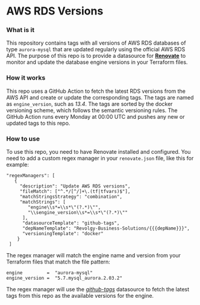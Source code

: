 # AWS RDS Versions

### What is it
This repository contains tags with all versions of AWS RDS databases of type `aurora-mysql` that are updated regularly using the official AWS RDS API. The purpose of this repo is to provide a datasource for **[Renovate](https://docs.renovatebot.com/)** to monitor and update the database engine versions in your Terraform files. 

### How it works 
This repo uses a GitHub Action to fetch the latest RDS versions from the AWS API and create or update the corresponding tags. The tags are named as `engine_version`, such as *13.4*. The tags are sorted by the docker versioning scheme, which follows the semantic versioning rules. 
The GitHub Action runs every Monday at 00:00 UTC and pushes any new or updated tags to this repo. 

### How to use
To use this repo, you need to have Renovate installed and configured. You need to add a custom regex manager in your `renovate.json` file, like this for example: 
```
"regexManagers": [ 
   { 
     "description": "Update AWS RDS versions", 
     "fileMatch": ["^.*/[^/]+\.(tf|tfvars)$"], 
     "matchStringsStrategy": "combination", 
     "matchStrings": [
        "engine\\s*=\\s*\"(?.*)\"",
        "\\sengine_version\\s*=\\s*\"(?.*)\""
      ], 
      "datasourceTemplate": "github-tags",
      "depNameTemplate": "Revolgy-Business-Solutions/{{{depName}}}",
      "versioningTemplate": "docker" 
    } 
 ] 
```
The regex manager will match the engine name and version from your Terraform files that match the file pattern:
```
engine         =  "aurora-mysql"
engine_version =  "5.7.mysql_aurora.2.03.2"
```
The regex manager will use the *[github-tags](https://docs.renovatebot.com/modules/datasource/github-tags/)* datasource to fetch the latest tags from this repo as the available versions for the engine.

